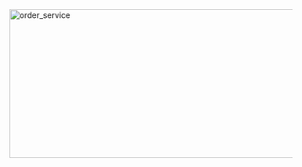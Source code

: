 <img width="989" height="265" alt="order_service" src="https://github.com/user-attachments/assets/c26fb25d-e016-416c-8df9-96a174ddd55d" />
